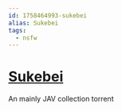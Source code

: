 ```yaml
---
id: 1758464993-sukebei
alias: Sukebei
tags:
  - nsfw
---
```

# [Sukebei](https://sukebei.nyaa.si/)

An mainly JAV collection torrent